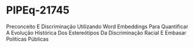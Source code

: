 # PIPEq-21745
Preconceito E Discriminação Utilizando Word Embeddings Para Quantificar A Evolução Histórica Dos Estereótipos Da Discriminação Racial E Embasar Políticas Públicas
